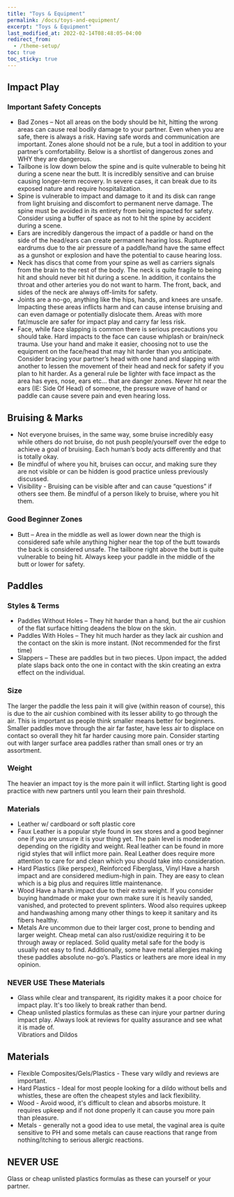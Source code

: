 ```yaml
---
title: "Toys & Equipment"
permalink: /docs/toys-and-equipment/
excerpt: "Toys & Equipment"
last_modified_at: 2022-02-14T08:48:05-04:00
redirect_from:
  - /theme-setup/
toc: true
toc_sticky: true
---
```

## Impact Play
### Important Safety Concepts
- Bad Zones – Not all areas on the body should be hit, hitting the wrong areas can cause real bodily damage to your partner. Even when you are safe, there is always a risk. Having safe words and communication are important. Zones alone should not be a rule, but a tool in addition to your partner’s comfortability. Below is a shortlist of dangerous zones and WHY they are dangerous.
- Tailbone is low down below the spine and is quite vulnerable to being hit during a scene near the butt. It is incredibly sensitive and can bruise causing longer-term recovery. In severe cases, it can break due to its exposed nature and require hospitalization.
- Spine is vulnerable to impact and damage to it and its disk can range from light bruising and discomfort to permanent nerve damage. The spine must be avoided in its entirety from being impacted for safety. Consider using a buffer of space as not to hit the spine by accident during a scene.
- Ears are incredibly dangerous the impact of a paddle or hand on the side of the head/ears can create permanent hearing loss. Ruptured eardrums due to the air pressure of a paddle/hand have the same effect as a gunshot or explosion and have the potential to cause hearing loss.
- Neck has discs that come from your spine as well as carriers signals from the brain to the rest of the body. The neck is quite fragile to being hit and should never bit hit during a scene. In addition, it contains the throat and other arteries you do not want to harm. The front, back, and sides of the neck are always off-limits for safety.
- Joints are a no-go, anything like the hips, hands, and knees are unsafe. Impacting these areas inflicts harm and can cause intense bruising and can even damage or potentially dislocate them. Areas with more fat/muscle are safer for impact play and carry far less risk.
- Face, while face slapping is common there is serious precautions you should take. Hard impacts to the face can cause whiplash or brain/neck trauma. Use your hand and make it easier, choosing not to use the equipment on the face/head that may hit harder than you anticipate. Consider bracing your partner’s head with one hand and slapping with another to lessen the movement of their head and neck for safety if you plan to hit harder. As a general rule be lighter with face impact as the area has eyes, nose, ears etc… that are danger zones. Never hit near the ears (IE: Side Of Head) of someone, the pressure wave of hand or paddle can cause severe pain and even hearing loss.
## Bruising & Marks
- Not everyone bruises, in the same way, some bruise incredibly easy while others do not bruise, do not push people/yourself over the edge to achieve a goal of bruising. Each human’s body acts differently and that is totally okay.
- Be mindful of where you hit, bruises can occur, and making sure they are not visible or can be hidden is good practice unless previously discussed.
- Visibility - Bruising can be visible after and can cause “questions” if others see them. Be mindful of a person likely to bruise, where you hit them.
### Good Beginner Zones
- Butt – Area in the middle as well as lower down near the thigh is considered safe while anything higher near the top of the butt towards the back is considered unsafe. The tailbone right above the butt is quite vulnerable to being hit. Always keep your paddle in the middle of the butt or lower for safety.
## Paddles
### Styles & Terms
- Paddles Without Holes – They hit harder than a hand, but the air cushion of the flat surface hitting deadens the blow on the skin.
- Paddles With Holes – They hit much harder as they lack air cushion and the contact on the skin is more instant. (Not recommended for the first time)
- Slappers – These are paddles but in two pieces. Upon impact, the added plate slaps back onto the one in contact with the skin creating an extra effect on the individual.
### Size
The larger the paddle the less pain it will give (within reason of course), this is due to the air cushion combined with its lesser ability to go through the air. This is important as people think smaller means better for beginners. Smaller paddles move through the air far faster, have less air to displace on contact so overall they hit far harder causing more pain. Consider starting out with larger surface area paddles rather than small ones or try an assortment.
### Weight
The heavier an impact toy is the more pain it will inflict. Starting light is good practice with new partners until you learn their pain threshold.
### Materials
- Leather w/ cardboard or soft plastic core
- Faux Leather is a popular style found in sex stores and a good beginner one if you are unsure it is your thing yet. The pain level is moderate depending on the rigidity and weight. Real leather can be found in more rigid styles that will inflict more pain. Real Leather does require more attention to care for and clean which you should take into consideration.
- Hard Plastics (like perspex), Reinforced Fiberglass, Vinyl Have a harsh impact and are considered medium-high in pain. They are easy to clean which is a big plus and requires little maintenance.
- Wood Have a harsh impact due to their extra weight. If you consider buying handmade or make your own make sure it is heavily sanded, vanished, and protected to prevent splinters. Wood also requires upkeep and handwashing among many other things to keep it sanitary and its fibers healthy.
- Metals Are uncommon due to their larger cost, prone to bending and larger weight. Cheap metal can also rust/oxidize requiring it to be through away or replaced. Solid quality metal safe for the body is usually not easy to find. Additionally, some have metal allergies making these paddles absolute no-go’s. Plastics or leathers are more ideal in my opinion.
### NEVER USE These Materials
- Glass while clear and transparent, its rigidity makes it a poor choice for impact play. It's too likely to break rather than bend.
- Cheap unlisted plastics formulas as these can injure your partner during impact play. Always look at reviews for quality assurance and see what it is made of.  
Vibratiors and Dildos
## Materials
- Flexible Composites/Gels/Plastics - These vary wildly and reviews are important.
- Hard Plastics - Ideal for most people looking for a dildo without bells and whistles, these are often the cheapest styles and lack flexibility.
- Wood - Avoid wood, it's difficult to clean and absorbs moisture. It requires upkeep and if not done properly it can cause you more pain than pleasure.
- Metals - generally not a good idea to use metal, the vaginal area is quite sensitive to PH and some metals can cause reactions that range from nothing/itching to serious allergic reactions.
## NEVER USE
Glass or cheap unlisted plastics formulas as these can yourself or your partner.


